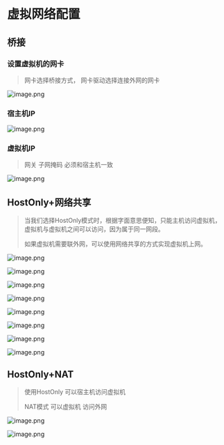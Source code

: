 # 虚拟网络配置

## 桥接

### 设置虚拟机的网卡

> 网卡选择桥接方式， 网卡驱动选择连接外网的网卡

![image.png](./assets/1680052444621-image.png)

### 宿主机IP

![image.png](./assets/1680055588013-image.png)


### 虚拟机IP

> 网关 子网掩码 必须和宿主机一致

![image.png](./assets/1680055690250-image.png)

## HostOnly+网络共享

> 当我们选择HostOnly模式时，根据字面意思便知，只能主机访问虚拟机，虚拟机与虚拟机之间可以访问，因为属于同一网段。
>
> 如果虚拟机需要联外网，可以使用网络共享的方式实现虚拟机上网。

![image.png](./assets/1679923952598-image.png)

![image.png](./assets/1679923986837-image.png)

![image.png](./assets/1679924154118-image.png)

![image.png](./assets/1679924173748-image.png)

![image.png](./assets/1679924193092-image.png)

![image.png](./assets/1679924301995-image.png)

![image.png](./assets/1679924350528-image.png)

![image.png](./assets/1679924388563-image.png)

## HostOnly+NAT

> 使用HostOnly 可以宿主机访问虚拟机
>
> NAT模式 可以虚拟机 访问外网

![image.png](./assets/1679923446511-image.png)

![image.png](./assets/1679923478291-image.png)
